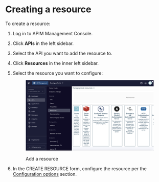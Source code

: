 # Creating a resource

To create a resource:

1. Log in to APIM Management Console.
2. Click **APIs** in the left sidebar.
3. Select the API you want to add the resource to.
4. Click **Resources** in the inner left sidebar.
5.  Select the resource you want to configure:&#x20;

    <figure><img src="../../../.gitbook/assets/create resource.png" alt=""><figcaption><p>Add a resource</p></figcaption></figure>
6. In the CREATE RESOURCE form, configure the resource per the [Configuration options](creating-a-resource.md#configuration-options) section.
